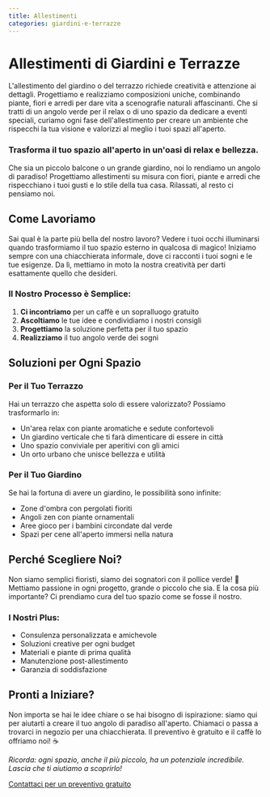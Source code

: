 ```yaml
---
title: Allestimenti
categories: giardini-e-terrazze
---
```


# Allestimenti di Giardini e Terrazze
L'allestimento del giardino o del terrazzo richiede creatività e attenzione ai dettagli. Progettiamo e realizziamo composizioni uniche, combinando piante, fiori e arredi per dare vita a scenografie naturali affascinanti. Che si tratti di un angolo verde per il relax o di uno spazio da dedicare a eventi speciali, curiamo ogni fase dell'allestimento per creare un ambiente che rispecchi la tua visione e valorizzi al meglio i tuoi spazi all'aperto.

<!--more-->

### Trasforma il tuo spazio all'aperto in un'oasi di relax e bellezza.

Che sia un piccolo balcone o un grande giardino, noi lo rendiamo un angolo di paradiso! Progettiamo allestimenti su misura con fiori, piante e arredi che rispecchiano i tuoi gusti e lo stile della tua casa. Rilassati, al resto ci pensiamo noi.

## Come Lavoriamo

Sai qual è la parte più bella del nostro lavoro? Vedere i tuoi occhi illuminarsi quando trasformiamo il tuo spazio esterno in qualcosa di magico! Iniziamo sempre con una chiacchierata informale, dove ci racconti i tuoi sogni e le tue esigenze. Da lì, mettiamo in moto la nostra creatività per darti esattamente quello che desideri.

### Il Nostro Processo è Semplice:
1. **Ci incontriamo** per un caffè e un sopralluogo gratuito
2. **Ascoltiamo** le tue idee e condividiamo i nostri consigli
3. **Progettiamo** la soluzione perfetta per il tuo spazio
4. **Realizziamo** il tuo angolo verde dei sogni

## Soluzioni per Ogni Spazio

### Per il Tuo Terrazzo
Hai un terrazzo che aspetta solo di essere valorizzato? Possiamo trasformarlo in:
- Un'area relax con piante aromatiche e sedute confortevoli
- Un giardino verticale che ti farà dimenticare di essere in città
- Uno spazio conviviale per aperitivi con gli amici
- Un orto urbano che unisce bellezza e utilità

### Per il Tuo Giardino
Se hai la fortuna di avere un giardino, le possibilità sono infinite:
- Zone d'ombra con pergolati fioriti
- Angoli zen con piante ornamentali
- Aree gioco per i bambini circondate dal verde
- Spazi per cene all'aperto immersi nella natura

## Perché Scegliere Noi?

Non siamo semplici fioristi, siamo dei sognatori con il pollice verde! 🌱 Mettiamo passione in ogni progetto, grande o piccolo che sia. E la cosa più importante? Ci prendiamo cura del tuo spazio come se fosse il nostro.

### I Nostri Plus:
- Consulenza personalizzata e amichevole
- Soluzioni creative per ogni budget
- Materiali e piante di prima qualità
- Manutenzione post-allestimento
- Garanzia di soddisfazione

## Pronti a Iniziare?

Non importa se hai le idee chiare o se hai bisogno di ispirazione: siamo qui per aiutarti a creare il tuo angolo di paradiso all'aperto. Chiamaci o passa a trovarci in negozio per una chiacchierata. Il preventivo è gratuito e il caffè lo offriamo noi! ☕

*Ricorda: ogni spazio, anche il più piccolo, ha un potenziale incredibile. Lascia che ti aiutiamo a scoprirlo!*

[Contattaci per un preventivo gratuito](#contatti)
